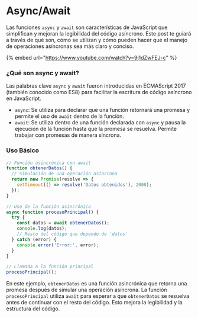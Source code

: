 # Async/Await

Las funciones `async` y `await` son características de JavaScript que simplifican y mejoran la legibilidad del código asíncrono. Este post te guiará a través de qué son, cómo se utilizan y cómo pueden hacer que el manejo de operaciones asíncronas sea más claro y conciso.

{% embed url="https://www.youtube.com/watch?v=9j1dZwFEJ-c" %}

### ¿Qué son async y await?

Las palabras clave `async` y `await` fueron introducidas en ECMAScript 2017 (también conocido como ES8) para facilitar la escritura de código asíncrono en JavaScript.

* `async`: Se utiliza para declarar que una función retornará una promesa y permite el uso de `await` dentro de la función.
* `await`: Se utiliza dentro de una función declarada con `async` y pausa la ejecución de la función hasta que la promesa se resuelva. Permite trabajar con promesas de manera síncrona.

### Uso Básico

```javascript
// Función asincrónica con await
function obtenerDatos() {
  // Simulación de una operación asíncrona
  return new Promise(resolve => {
    setTimeout(() => resolve('Datos obtenidos'), 2000);
  });
}

// Uso de la función asincrónica
async function procesoPrincipal() {
  try {
    const datos = await obtenerDatos();
    console.log(datos);
    // Resto del código que depende de 'datos'
  } catch (error) {
    console.error('Error:', error);
  }
}

// Llamada a la función principal
procesoPrincipal();
```

En este ejemplo, `obtenerDatos` es una función asincrónica que retorna una promesa después de simular una operación asíncrona. La función `procesoPrincipal` utiliza `await` para esperar a que `obtenerDatos` se resuelva antes de continuar con el resto del código. Esto mejora la legibilidad y la estructura del código.
